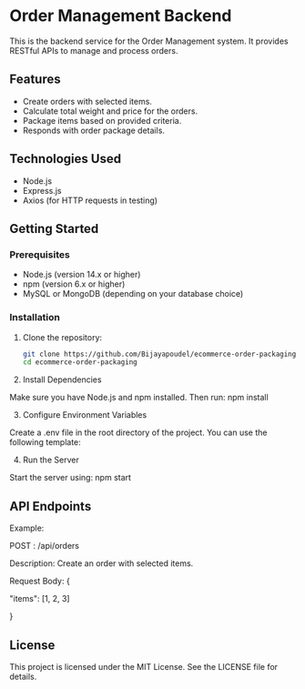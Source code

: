 # Order Management Backend

This is the backend service for the Order Management system. It provides RESTful APIs to manage and process orders.

## Features

- Create orders with selected items.
- Calculate total weight and price for the orders.
- Package items based on provided criteria.
- Responds with order package details.

## Technologies Used

- Node.js
- Express.js
- Axios (for HTTP requests in testing)

## Getting Started

### Prerequisites

- Node.js (version 14.x or higher)
- npm (version 6.x or higher)
- MySQL or MongoDB (depending on your database choice)

### Installation

1. Clone the repository:

   ```bash
   git clone https://github.com/Bijayapoudel/ecommerce-order-packaging.git
   cd ecommerce-order-packaging
   ```

2. Install Dependencies

Make sure you have Node.js and npm installed. Then run:
npm install

3. Configure Environment Variables

Create a .env file in the root directory of the project. You can use the following template:

4. Run the Server

Start the server using: npm start

## API Endpoints

Example:

POST : /api/orders

Description: Create an order with selected items.

Request Body:
{

  "items": [1, 2, 3]

}

## License

This project is licensed under the MIT License. See the LICENSE file for details.

